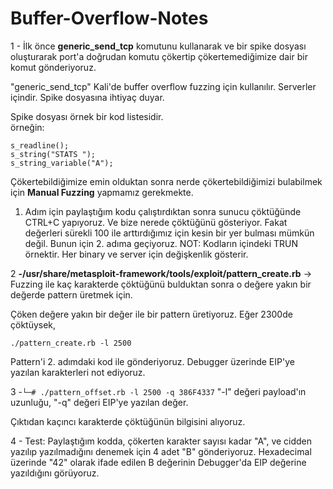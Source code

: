 # Buffer-Overflow-Notes
1 -  İlk önce <b>generic_send_tcp</b> komutunu kullanarak ve bir spike dosyası oluşturarak port'a doğrudan komutu çökertip çökertemediğimize dair bir komut gönderiyoruz.

"generic_send_tcp" Kali'de buffer overflow fuzzing için kullanılır. Serverler içindir. Spike dosyasına ihtiyaç duyar. 

Spike dosyası örnek bir kod listesidir.<br>
örneğin:<br>
```
s_readline();
s_string("STATS ");
s_string_variable("A");
```

Çökertebildiğimize emin olduktan sonra nerde çökertebildiğimizi bulabilmek için <b>Manual Fuzzing</b> yapmamız gerekmekte.
1. Adım için paylaştığım kodu çalıştırdıktan sonra sunucu çöktüğünde CTRL+C yapıyoruz. Ve bize nerede çöktüğünü gösteriyor. Fakat değerleri sürekli 100 ile arttırdığımız için kesin bir yer bulması mümkün değil. Bunun için 2. adıma geçiyoruz.
NOT: Kodların içindeki TRUN örnektir. Her binary ve server için değişkenlik gösterir.

2 <b>-/usr/share/metasploit-framework/tools/exploit/pattern_create.rb</b> -> Fuzzing ile kaç karakterde çöktüğünü bulduktan sonra o değere yakın bir değerde pattern üretmek için.

Çöken değere yakın bir değer ile bir pattern üretiyoruz.  Eğer 2300de çöktüysek,
```
./pattern_create.rb -l 2500
```
Pattern'i 2. adımdaki kod ile gönderiyoruz.  Debugger üzerinde EIP'ye yazılan karakterleri not ediyoruz.

3 -```└─# ./pattern_offset.rb -l 2500 -q 386F4337```
"-l" değeri payload'ın uzunluğu, "-q" değeri EIP'ye yazılan değer.

Çıktıdan kaçıncı karakterde  çöktüğünün bilgisini alıyoruz.

4 - Test: Paylaştığım kodda, çökerten karakter sayısı kadar "A", ve cidden yazılıp yazılmadığını denemek için 4 adet "B" gönderiyoruz. Hexadecimal üzerinde "42" olarak ifade edilen B değerinin Debugger'da EIP değerine yazıldığını görüyoruz.
